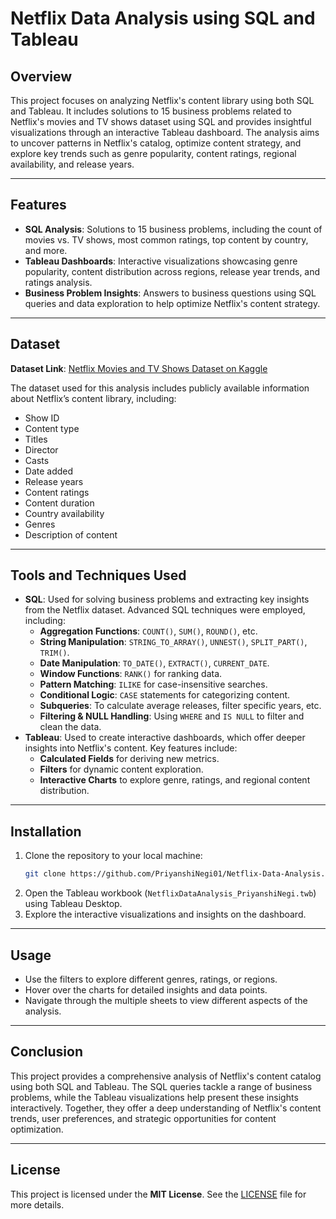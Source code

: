 # Netflix Data Analysis using SQL and Tableau

## Overview
This project focuses on analyzing Netflix's content library using both SQL and Tableau. It includes solutions to 15 business problems related to Netflix's movies and TV shows dataset using SQL and provides insightful visualizations through an interactive Tableau dashboard. The analysis aims to uncover patterns in Netflix's catalog, optimize content strategy, and explore key trends such as genre popularity, content ratings, regional availability, and release years.

---

## Features
- **SQL Analysis**: Solutions to 15 business problems, including the count of movies vs. TV shows, most common ratings, top content by country, and more.
- **Tableau Dashboards**: Interactive visualizations showcasing genre popularity, content distribution across regions, release year trends, and ratings analysis.
- **Business Problem Insights**: Answers to business questions using SQL queries and data exploration to help optimize Netflix's content strategy.

---

## Dataset
**Dataset Link**: [Netflix Movies and TV Shows Dataset on Kaggle](https://www.kaggle.com/datasets/shivamb/netflix-shows?resource=download)

The dataset used for this analysis includes publicly available information about Netflix’s content library, including:
- Show ID
- Content type
- Titles
- Director
- Casts
- Date added
- Release years
- Content ratings
- Content duration
- Country availability
- Genres
- Description of content

---

## Tools and Techniques Used
- **SQL**: Used for solving business problems and extracting key insights from the Netflix dataset. Advanced SQL techniques were employed, including:
  - **Aggregation Functions**: `COUNT()`, `SUM()`, `ROUND()`, etc.
  - **String Manipulation**: `STRING_TO_ARRAY()`, `UNNEST()`, `SPLIT_PART()`, `TRIM()`.
  - **Date Manipulation**: `TO_DATE()`, `EXTRACT()`, `CURRENT_DATE`.
  - **Window Functions**: `RANK()` for ranking data.
  - **Pattern Matching**: `ILIKE` for case-insensitive searches.
  - **Conditional Logic**: `CASE` statements for categorizing content.
  - **Subqueries**: To calculate average releases, filter specific years, etc.
  - **Filtering & NULL Handling**: Using `WHERE` and `IS NULL` to filter and clean the data.
- **Tableau**: Used to create interactive dashboards, which offer deeper insights into Netflix's content. Key features include:
  - **Calculated Fields** for deriving new metrics.
  - **Filters** for dynamic content exploration.
  - **Interactive Charts** to explore genre, ratings, and regional content distribution.

---

## Installation
1. Clone the repository to your local machine:
   ```bash
   git clone https://github.com/PriyanshiNegi01/Netflix-Data-Analysis.git
   ```
2. Open the Tableau workbook (`NetflixDataAnalysis_PriyanshiNegi.twb`) using Tableau Desktop.
3. Explore the interactive visualizations and insights on the dashboard.

---

## Usage
- Use the filters to explore different genres, ratings, or regions.
- Hover over the charts for detailed insights and data points.
- Navigate through the multiple sheets to view different aspects of the analysis.

---

## Conclusion
This project provides a comprehensive analysis of Netflix's content catalog using both SQL and Tableau. The SQL queries tackle a range of business problems, while the Tableau visualizations help present these insights interactively. Together, they offer a deep understanding of Netflix's content trends, user preferences, and strategic opportunities for content optimization.

---

## License
This project is licensed under the **MIT License**. See the [LICENSE](LICENSE) file for more details.
